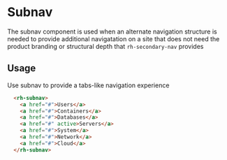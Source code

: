 # Subnav
The subnav component is used when an alternate navigation structure is needed to provide additional navigatation on a site that does not need the product branding or structural depth that `rh-secondary-nav` provides

## Usage
Use subnav to provide a tabs-like navigation experience

```html
  <rh-subnav>
    <a href="#">Users</a>
    <a href="#">Containers</a>
    <a href="#">Databases</a>
    <a href="#" active>Servers</a>
    <a href="#">System</a>
    <a href="#">Network</a>
    <a href="#">Cloud</a>
  </rh-subnav>
```